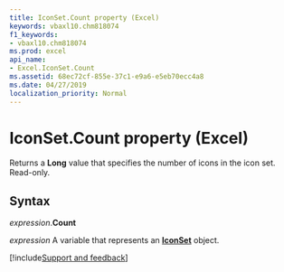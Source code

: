 ```yaml
---
title: IconSet.Count property (Excel)
keywords: vbaxl10.chm818074
f1_keywords:
- vbaxl10.chm818074
ms.prod: excel
api_name:
- Excel.IconSet.Count
ms.assetid: 68ec72cf-855e-37c1-e9a6-e5eb70ecc4a8
ms.date: 04/27/2019
localization_priority: Normal
---
```



# IconSet.Count property (Excel)

Returns a **Long** value that specifies the number of icons in the icon set. Read-only.


## Syntax

_expression_.**Count**

_expression_ A variable that represents an **[IconSet](Excel.IconSet.md)** object.




[!include[Support and feedback](~/includes/feedback-boilerplate.md)]